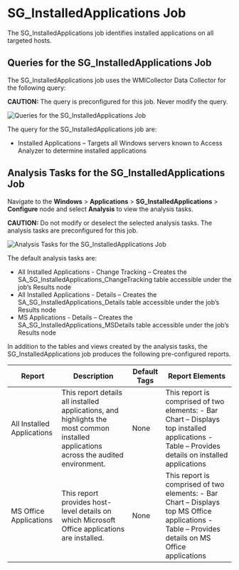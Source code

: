 # SG_InstalledApplications Job

The SG_InstalledApplications job identifies installed applications on all targeted hosts.

## Queries for the SG_InstalledApplications Job

The SG_InstalledApplications job uses the WMICollector Data Collector for the following query:

**CAUTION:** The query is preconfigured for this job. Never modify the query.

![Queries for the SG_InstalledApplications Job](/img/product_docs/accessanalyzer/12.0/solutions/windows/applications/installedapplicationsquery.webp)

The query for the SG_InstalledApplications job are:

- Installed Applications – Targets all Windows servers known to Access Analyzer to determine
  installed applications

## Analysis Tasks for the SG_InstalledApplications Job

Navigate to the **Windows** > **Applications** > **SG_InstalledApplications** > **Configure** node
and select **Analysis** to view the analysis tasks.

**CAUTION:** Do not modify or deselect the selected analysis tasks. The analysis tasks are
preconfigured for this job.

![Analysis Tasks for the SG_InstalledApplications Job](/img/product_docs/accessanalyzer/12.0/solutions/windows/applications/installedapplicationsanalysis.webp)

The default analysis tasks are:

- All Installed Applications - Change Tracking – Creates the
  SA_SG_InstalledApplications_ChangeTracking table accessible under the job’s Results node
- All Installed Applications - Details – Creates the SA_SG_InstalledApplications_Details table
  accessible under the job’s Results node
- MS Applications - Details – Creates the SA_SG_InstalledApplications_MSDetails table accessible
  under the job’s Results node

In addition to the tables and views created by the analysis tasks, the SG_InstalledApplications job
produces the following pre-configured reports.

| Report                     | Description                                                                                                                           | Default Tags | Report Elements                                                                                                                                  |
| -------------------------- | ------------------------------------------------------------------------------------------------------------------------------------- | ------------ | ------------------------------------------------------------------------------------------------------------------------------------------------ |
| All Installed Applications | This report details all installed applications, and highlights the most common installed applications across the audited environment. | None         | This report is comprised of two elements: - Bar Chart – Displays top installed applications - Table – Provides details on installed applications |
| MS Office Applications     | This report provides host-level details on which Microsoft Office applications are installed.                                         | None         | This report is comprised of two elements: - Bar Chart – Displays top MS Office applications - Table – Provides details on MS Office applications |
